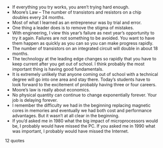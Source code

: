  - If everything you try works, you aren’t trying hard enough.
 - Moore’s Law – The number of transistors and resistors on a chip doubles every 24 months.
 - Most of what I learned as an entrepreneur was by trial and error.
 - One thing a leader does is to remove the stigma of mistakes.
 - With engineering, I view this year’s failure as next year’s opportunity to try it again. Failures are not something to be avoided. You want to have them happen as quickly as you can so you can make progress rapidly.
 - The number of transistors on an integrated circuit will double in about 18 months.
 - The technology at the leading edge changes so rapidly that you have to keep current after you get out of school. I think probably the most important thing is having good fundamentals.
 - It is extremely unlikely that anyone coming out of school with a technical degree will go into one area and stay there. Today’s students have to look forward to the excitement of probably having three or four careers.
 - Moore’s law is really about economics.
 - No physical quantity can continue to change exponentially forever. Your job is delaying forever.
 - I remember the difficulty we had in the beginning replacing magnetic cores in memories and eventually we had both cost and performance advantages. But it wasn’t at all clear in the beginning.
 - If you’d asked me in 1980 what the big impact of microprocessors would be, I probably would have missed the PC. If you asked me in 1990 what was important, I probably would have missed the Internet.

12 quotes
